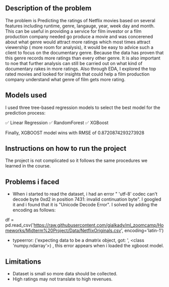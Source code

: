 Description of the problem
-----------------------------
The problem is Predicting the ratings of Netflix movies based on several features including runtime, genre, langauge, year, week day and month. This can be useful in providing a service for film investor or a film production company needed go produce a movie and was concerened about what genre would attract more ratings which most times attract viewership ( more room for analysis), it would be easy to advice such a client to focus on the documentary genre. Because the data has proven that this genre records more ratings than every other genre. It is also important to noe that further analysis can still be carried out on what kind of documentary rakes in more ratings.
Also through EDA, I explored the top rated movies and looked for insights that could help a film production company understand what genre of film gets more rating.

Models used
---------------

I used three tree-based regression models to select the best model for the prediction process:

✅ Linear Regression
✅ RandomForest
✅ XGBoost

Finally, XGBOOST model wins with RMSE of 0.8720874293273928

Instructions on how to run the project
----------------------------------------

The project is not complicated so it follows the same procedures we learned in the course. 

Problems i faced 
--------------------

- When i started to read the dataset, i had an error " 'utf-8' codec can't decode byte 0xd2 in position 7431: invalid continuation byte". I googled it and i found that it is "Unicode Decode Error". I solved by adding the encoding as follows:

df = pd.read_csv('https://raw.githubusercontent.com/gialkady/ml_zoomcamp/Homeworks/Midterm%20Project/Data/NetflixOriginals.csv', encoding='latin-1') 

- typeerror: ('expecting data to be a dmatrix object, got: ', <class 'numpy.ndarray'>) , this error appears when i loaded the xgboost model.

Limitations
---------------------

- Dataset is small so more data should be collected.
- High ratings may not translate to high revenues.



